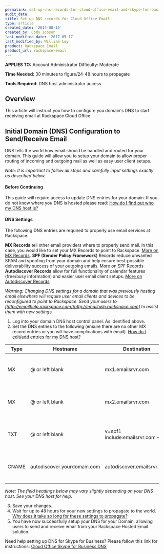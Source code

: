 ```yaml
---
permalink: set-up-dns-records-for-cloud-office-email-and-skype-for-business/
audit_date:
title: Set up DNS records for Cloud Office Email
type: article
created_date: '2014-08-15'
created_by: Cody Jobson
last_modified_date: '2017-05-17'
last_modified_by: William Loy
product: Rackspace Email
product_url: rackspace-email
---
```

**APPLIES TO:** Account Administrator
Difficulty: Moderate 

**Time Needed:** 30 minutes to figure/24-48 hours to propagate

**Tools Required:** DNS host administrator access

## Overview
This article will instruct you how to configure you domain's DNS to start receiving email at Rackspace Cloud Office


## Initial Domain (DNS) Configuration to Send/Receive Email

DNS tells the world how email should be handled and routed for your domain. This guide will allow you to setup your domain to allow proper routing of incoming and outgoing mail as well as easy user client setups.

*Note: It is important to follow all steps and carefully input settings exactly as described below.*

#### Before Continuing
This guide will require access to update DNS entries for your domain.
If you do not know where you DNS is hosted please read: [How do I find out who my DNS host is?](https://support.rackspace.com/how-to/find-dns-host#how-do-i-find-out-who-my-dns-host-is)

#### DNS Settings
The following DNS entries are required to properly use email services at Rackspace.

**MX Records** tell other email providers where to properly send mail. In this case, you would like to set your MX Records to point to Rackspace. [More on MX Records](https://support.rackspace.com/how-to/dns-record-definitions#mx-record).
**SPF (Sender Policy Framework)** Records reduce unwanted SPAM and spoofing from your domain and help ensure best-possible deliverability success of your outgoing emails. [More on SPF Records](https://support.rackspace.com/how-to/dns-record-definition#txt-record)
**Autodiscover Records** allow for full functionality of calendar features (free/busy information) and easier user email client setups. [More on Autodiscover Records](https://support.rackspace.com/how-to/dns-record-definitions#cname-record)


*Warning: Changing DNS settings for a domain that was previously hosting email elsewhere will require user email clients and devices to be reconfigured to point to Rackspace. Send your users to [http://emailhelp.rackspace.com](http://emailhelp.rackspace.com) to assist them with new settings.*

1.	Log into your domain DNS host control panel. As identified above.
2.	Set the DNS entries to the following (ensure there are no other MX record entries or you will have complications with email). [How do I edit/add entries for my DNS host?](https://support.rackspace.com/how-to/find-dns-host#how-do-add-or-edit-entries-for-my-dns-host)

|Type    |Hostname                   |Destination                      |Priority    |TTL                           |
|--------|---------------------------|---------------------------------|------------|------------------------------|        
|MX      | @ or left blank           |mx1.emailsrvr.com                |10          |3600 seconds or lowest allowed|
|MX      | @ or left blank           |mx2.emailsrvr.com                |20          |3600 seconds or lowest allowed|   
|TXT     | @ or left blank           |v=spf1 include:emailsrvr.com ~all| N/A        |3600 seconds or lowest allowed|
|CNAME   |autodiscover.yourdomain.com|autodiscover.emailsrvr.com       | N/A        |3600 seconds or lowest allowed|

*Note: The field headings below may vary slightly depending on your DNS host. See your DNS host for help.*

3.	Save your changes.
4.	Wait for up to 48 hours for your new settings to propagate to the world. [Why does it take so long for these settings to propagate?](https://support.rackspace.com/how-to/dns-record-definitions#dns-propagation)
5.	You have now successfully setup your DNS for your Domain, allowing users to send and receive email from your Rackspace Hosted Email solution.


Need help setting up DNS for Skype for Business? Please follow this link for instructions: [Cloud Office Skype for Business DNS](https://support.rackspace.com/how-to/set-up-dns-records-for-cloud-office-skype-for-business)
